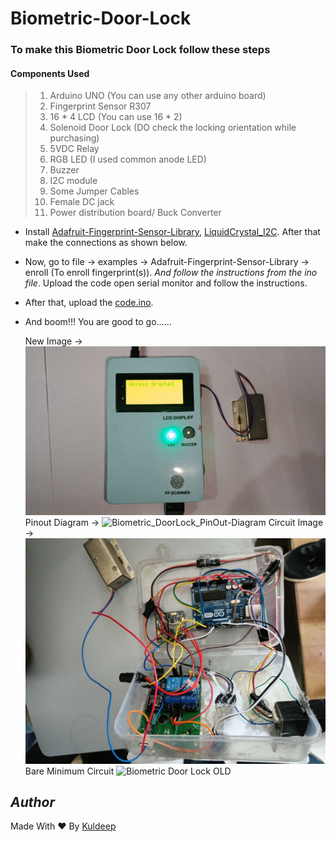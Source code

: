 # Biometric-Door-Lock

### To make this Biometric Door Lock follow these steps

#### Components Used

> 1. Arduino UNO (You can use any other arduino board)
> 2. Fingerprint Sensor R307
> 3. 16 * 4 LCD (You can use 16 * 2)
> 4. Solenoid Door Lock (DO check the locking orientation while purchasing)
> 5. 5VDC Relay
> 6. RGB LED (I used common anode LED)
> 7. Buzzer
> 8. I2C module
> 9. Some Jumper Cables
> 10. Female DC jack
> 11. Power distribution board/ Buck Converter

- Install [Adafruit-Fingerprint-Sensor-Library](https://github.com/adafruit/Adafruit-Fingerprint-Sensor-Library), [LiquidCrystal_I2C](https://github.com/johnrickman/LiquidCrystal_I2C). After that make the connections as shown below.
- Now, go to file -> examples -> Adafruit-Fingerprint-Sensor-Library -> enroll (To enroll fingerprint(s)). *And follow the instructions from the ino file*. Upload the code open serial monitor and follow the instructions.
- After that, upload the [code.ino](code.ino).
- And boom!!! You are good to go......

  New Image ->
  ![Biometric Door Lock New](fpscan.png)
  Pinout Diagram ->
  ![Biometric_DoorLock_PinOut-Diagram](https://user-images.githubusercontent.com/76651819/167033100-134c7eff-bb31-4e46-9b15-56d685369604.jpg)
  Circuit Image ->
  ![Biometric Door Lock Circuitry](circuit.png)
  Bare Minimum Circuit
  ![Biometric Door Lock OLD](https://user-images.githubusercontent.com/76651819/167027591-c3dae8c5-87e6-49a8-8a53-3b7080208734.jpg)

## *Author*
Made With ❤️ By [Kuldeep](https://github.com/kuldeepaher01)
